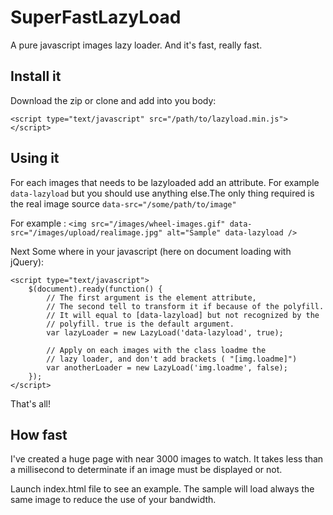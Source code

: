 SuperFastLazyLoad
=================

A pure javascript images lazy loader. And it's fast, really fast.  

## Install it

Download the zip or clone and add into you body:

```
<script type="text/javascript" src="/path/to/lazyload.min.js"></script>
```

## Using it

For each images that needs to be lazyloaded add an attribute. For example ```data-lazyload``` but you should use
anything else.The only thing required is the real image source ```data-src="/some/path/to/image"```

For example :
```<img src="/images/wheel-images.gif" data-src="/images/upload/realimage.jpg" alt="Sample" data-lazyload />```

Next Some where in your javascript (here on document loading with jQuery):

```
<script type="text/javascript">
    $(document).ready(function() {
        // The first argument is the element attribute, 
        // The second tell to transform it if because of the polyfill.
        // It will equal to [data-lazyload] but not recognized by the
        // polyfill. true is the default argument. 
        var lazyLoader = new LazyLoad('data-lazyload', true);
        
        // Apply on each images with the class loadme the 
        // lazy loader, and don't add brackets ( "[img.loadme]") 
        var anotherLoader = new LazyLoad('img.loadme', false);
    });
</script>
```

That's all!


## How fast

I've created a huge page with near 3000 images to watch. It takes less than a millisecond 
to determinate if an image must be displayed or not.

Launch index.html file to see an example. The sample will load always the same image to 
reduce the use of your bandwidth.